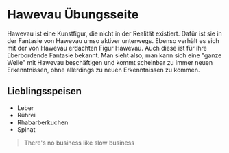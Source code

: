 # Hawevau Übungsseite
Hawevau ist eine Kunstfigur, die nicht in der Realität existiert. Dafür ist sie in der Fantasie von Hawevau umso aktiver unterwegs. Ebenso verhält es sich mit der von Hawevau erdachten Figur Hawevau. Auch diese ist für ihre überbordende Fantasie bekannt. Man sieht also, man kann sich eine "ganze Weile" mit Hawevau beschäftigen und kommt scheinbar zu  immer neuen Erkenntnissen, ohne allerdings zu neuen Erkenntnissen zu kommen.
## Lieblingsspeisen
* Leber
* Rührei
* Rhabarberkuchen
* Spinat
> There's no business
> like slow business

